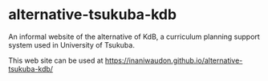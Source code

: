 # alternative-tsukuba-kdb
An informal website of the alternative of KdB, a curriculum planning support system used in University of Tsukuba.

This web site can be used at https://inaniwaudon.github.io/alternative-tsukuba-kdb/
